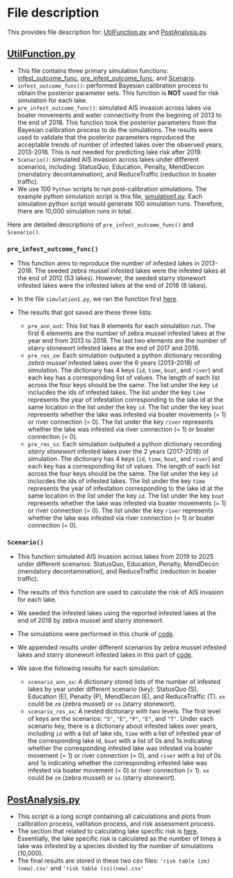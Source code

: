 # File description

This provides file description for: [UtilFunction.py](https://github.com/syzoekao/AISproj/blob/master/lib/python3.7/site-packages/AISsim/UtilFunction.py) and [PostAnalysis.py](https://github.com/syzoekao/AISproj/blob/master/lib/python3.7/site-packages/AISsim/PostAnalysis.py). 

## [UtilFunction.py](https://github.com/syzoekao/AISproj/blob/master/lib/python3.7/site-packages/AISsim/UtilFunction.py)

* This file contains three primary simulation functions: [infest_outcome_func](https://github.com/syzoekao/AISproj/blob/8c6de5bdb1666b7318623f228fb63ad91d65683a/lib/python3.7/site-packages/AISsim/UtilFunction.py#L11-L253), [pre_infest_outcome_func](https://github.com/syzoekao/AISproj/blob/master/lib/python3.7/site-packages/AISsim/UtilFunction.py#L279-L482), and [Scenario](https://github.com/syzoekao/AISproj/blob/master/lib/python3.7/site-packages/AISsim/UtilFunction.py#L498-L762). 
* `infest_outcome_func()`: performed Bayesian calibration process to obtain the posterior parameter sets. This function is **NOT** used for risk simulation for each lake.
* `pre_infest_outcome_func()`: simulated AIS invasion across lakes via boater movements and water connectivity from the begining of 2013 to the end of 2018. This function took the posterior parameters from the Bayesian calibration process to do the simulations. The results were used to validate that the posterior parameters reproduced the acceptable trends of number of infested lakes over the observed years, 2013-2018. This is not needed for predicting lake risk after 2019. 
* `Scenario()`: simulated AIS invasion across lakes under different scenarios, including: StatusQuo, Education, Penalty, MendDecon (mendatory decontamination), and ReduceTraffic (reduction in boater traffic). 
* We use 100 `Python` scripts to run post-calibration simulations. The example python simulation script is this file, [simulation1.py](https://github.com/syzoekao/AISproj/blob/master/simulation1.py). Each simulation python script would generate 100 simulation runs. Therefore, there are 10,000 simulation runs in total. 


Here are detailed descriptions of `pre_infest_outcome_func()` and `Scenario()`. 

### `pre_infest_outcome_func()`

* This function aims to reproduce the number of infested lakes in 2013-2018. The seeded zebra mussel infested lakes were the infested lakes at the end of 2012 (53 lakes). However, the seeded starry stonewort infested lakes were the infested lakes at the end of 2016 (8 lakes). 
* In the file `simulation1.py`, we ran the function first [here](https://github.com/syzoekao/AISproj/blob/c8ffe0b01ddc6b996c4e713d7ae4a2386e37a3f6/simulation1.py#L88-L95). 
* The results that got saved are these three lists: 

    + `pre_ann_out`: This list has 8 elements for each simulation run. The first 6 elements are the number of zebra mussel infested lakes at the year end from 2013 to 2018. The last two elements are the number of starry stonewort infested lakes at the end of 2017 and 2018. 
    + `pre_res_zm`: Each simulation outputed a python dictionary recording *zebra mussel* infested lakes over the 6 years (2013-2018) of simulation. The dictionary has 4 keys (`id`, `time`, `boat`, and `river`) and each key has a corresponding list of values. The length of each list across the four keys should be the same. The list under the key `id` inclucdes the ids of infested lakes. The list under the key `time` represents the year of infestation corresponding to the lake id at the same location in the list under the key `id`. The list under the key `boat` represents whether the lake was infested via boater movements (= 1) or river connection (= 0). The list under the key `river` represents whether the lake was infested via river connection (= 1) or boater connection (= 0). 
    + `pre_res_ss`: Each simulation outputed a python dictionary recording *starry stonewort* infested lakes over the 2 years (2017-2018) of simulation. The dictionary has 4 keys (`id`, `time`, `boat`, and `river`) and each key has a corresponding list of values. The length of each list across the four keys should be the same. The list under the key `id` inclucdes the ids of infested lakes. The list under the key `time` represents the year of infestation corresponding to the lake id at the same location in the list under the key `id`. The list under the key `boat` represents whether the lake was infested via boater movements (= 1) or river connection (= 0). The list under the key `river` represents whether the lake was infested via river connection (= 1) or boater connection (= 0). 


### `Scenario()`

* This function simulated AIS invasion across lakes from 2019 to 2025 under different scenarios: StatusQuo, Education, Penalty, MendDecon (mendatory decontamination), and ReduceTraffic (reduction in boater traffic). 
* The results of this function are used to calculate the risk of AIS invasion for each lake. 
* We seeded the infested lakes using the reported infested lakes at the end of 2018 by zebra mussel and starry stonewort. 
* The simulations were performed in this chunk of [code](https://github.com/syzoekao/AISproj/blob/c8ffe0b01ddc6b996c4e713d7ae4a2386e37a3f6/simulation1.py#L104-L162). 
* We appended results under different scenarios by zebra mussel infested lakes and starry stonewort infested lakes in this part of [code](https://github.com/syzoekao/AISproj/blob/c8ffe0b01ddc6b996c4e713d7ae4a2386e37a3f6/simulation1.py#L164-L171). 
* We save the following results for each simulation: 

    + `scenario_ann_xx`: A dictionary stored lists of the number of infested lakes by year under different scenario (key): StatusQuo (S), Education (E), Penalty (P), MendDecon (E), and ReduceTraffic (T). `xx` could be `zm` (zebra mussel) or `ss` (starry stonewort). 
    + `scenario_res_xx`: A nested dictionary with two levels. The first level of keys are the scenarios: `"S"`, `"E"`, `"P"`, `"E"`, and `"T"`. Under each scenario key, there is a dictionary about infested lakes over years, including `id` with a list of lake ids, `time` with a list of infested year of the corresponding lake id, `boat` with a list of 0s and 1s indicating whether the corresponding infested lake was infested via boater movement (= 1) or river connection (= 0), and `river` with a list of 0s and 1s indicating whether the corresponding infested lake was infested via boater movement (= 0) or river connection (= 1). `xx` could be `zm` (zebra mussel) or `ss` (starry stonewort). 


## [PostAnalysis.py](https://github.com/syzoekao/AISproj/blob/master/lib/python3.7/site-packages/AISsim/PostAnalysis.py)

* This script is a long script containing all calculations and plots from calibration process, valitation process, and risk assessment process. 
* The section that related to calculating lake specific risk is [here](https://github.com/syzoekao/AISproj/blob/8c6de5bdb1666b7318623f228fb63ad91d65683a/lib/python3.7/site-packages/AISsim/PostAnalysis.py#L501-L620). Essentially, the lake specific risk is calculated as the number of times a lake was infested by a species divided by the number of simulations (10,000). 
* The final results are stored in these two csv files: `'risk table (zm)(new).csv'` and `'risk table (ss)(new).csv'`






